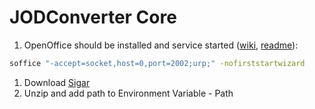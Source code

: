 JODConverter Core
=================

1. OpenOffice should be installed and service started ([wiki](https://wiki.openoffice.org/wiki/Framework/Article/Command_Line_Arguments), [readme](http://www.artofsolving.com/node/10)):
``` cmd
soffice "-accept=socket,host=0,port=2002;urp;" -nofirststartwizard
```
1. Download [Sigar](https://sourceforge.net/projects/sigar/files/)
2. Unzip and add path to Environment Variable - Path